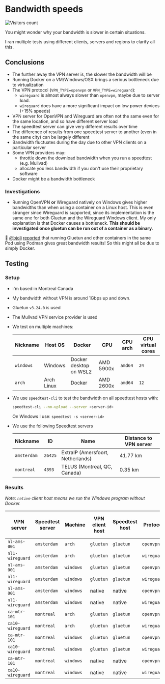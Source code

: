 # Bandwidth speeds

![Visitors count](https://visitor-badge.laobi.icu/badge?page_id=gluetun.faq.bandwidth)

You might wonder why your bandwidth is slower in certain situations.

I ran multiple tests using different clients, servers and regions to clarify all this.

## Conclusions

- The further away the VPN server is, the slower the bandwidth will be
- Running Docker on a VM/Windows/OSX brings a serious bottleneck due to virtualization
- The VPN protocol (`VPN_TYPE=openvpn` or `VPN_TYPE=wireguard`):
  - `wireguard` is almost always slower than `openvpn`, maybe due to server load.
  - `wireguard` does have a more significant impact on low power devices (+15% speeds)
- VPN server for OpenVPN and Wireguard are often not the same even for the same location, and so have different server load
- The speedtest server can give very different results over time
- The difference of results from one speedtest server to another (even in the same city) can be largely different
- Bandwidth fluctuates during the day due to other VPN clients on a particular server
- Some VPN providers may:
  - throttle down the download bandwidth when you run a speedtest (e.g. Mullvad)
  - allocate you less bandwidth if you don't use their proprietary software
- Docker might be a bandwidth bottleneck

### Investigations

- Running OpenVPN **or** Wireguard natively on Windows gives higher bandwidths than when using a container on a Linux host. This is even stranger since Wireguard is supported, since its implementation is the same one for both Gluetun and the Wireguard Windows client. My only explanation is that Docker causes a bottleneck. **This should be investigated once gluetun can be run out of a container as a binary**.

💁 [@bjoli](https://github.com/bjoli) [reported](https://github.com/qdm12/gluetun-wiki/issues/54) that running Gluetun and other containers in the same Pod using Podman gives great bandwidth results! So this might all be due to simply Docker.

## Testing

### Setup

- I'm based in Montreal Canada
- My bandwidth without VPN is around 1Gbps up and down.
- Gluetun `v3.24.0` is used
- The Mullvad VPN service provider is used
- We test on multiple machines:

    | Nickname | Host OS | Docker | CPU | CPU arch | CPU virtual cores |
    | --- | --- | --- | --- | --- | --- |
    | `windows` | Windows | Docker desktop on WSL2 | AMD 5900x | `amd64` | `24` |
    | `arch` | Arch Linux | Docker | AMD 2600x | `amd64` | `12` |

- We use `speedtest-cli` to test the bandwidth on all speedtest hosts with:

    ```sh
    speedtest-cli --no-upload --server <server-id>
    ```

    On Windows I use: `speedtest -s <server-id>`

- We use the following Speedtest servers

    | Nickname | ID | Name | Distance to VPN server |
    | --- | --- | --- | --- |
    | `amsterdam` | `26425` | ExtraIP (Amersfoort, Netherlands) | 41.77 km |
    | `montreal` | `4393` | TELUS (Montreal, QC, Canada) | 0.35 km |

### Results

*Note: `native` client host means we run the Windows program without Docker.*

| VPN server | Speedtest server | Machine | VPN client host | Speedtest host | Protocol | Highest of 3 download Mbps |
| --- | --- | --- | --- | --- | --- | --- |
| `nl-ams-001` | `amsterdam`  | `arch` | `gluetun` | `gluetun` | `openvpn` | `110` |
| `nl1-wireguard` | `amsterdam` | `arch` | `gluetun` | `gluetun` | `wireguard` | `85` |
| `nl-ams-001` | `amsterdam`  | `windows` | `gluetun` | `gluetun` | `openvpn` | `54` |
| `nl1-wireguard` | `amsterdam` | `windows` | `gluetun` | `gluetun` |  `wireguard` | `42`  |
| `nl-ams-001` | `amsterdam`  | `windows` | native | native | `openvpn` | `206` |
| `nl1-wireguard` | `amsterdam` | `windows` | native | native | `wireguard` | `115` |
| `ca-mtr-101` | `montreal` | `arch` | `gluetun` | `gluetun` | `openvpn` | `310` |
| `ca10-wireguard` | `montreal` | `arch` | `gluetun` | `gluetun` | `wireguard` | `310` |
| `ca-mtr-101` | `montreal` | `windows` | `gluetun` | `gluetun` | `openvpn` | `194` |
| `ca10-wireguard` | `montreal` | `windows` | `gluetun` | `gluetun` |  `wireguard` | `210` |
| `ca-mtr-101` | `montreal` | `windows` | native | native | `openvpn` | `530` |
| `ca10-wireguard` | `montreal` | `windows` | native | native | `wireguard` | `512` |
